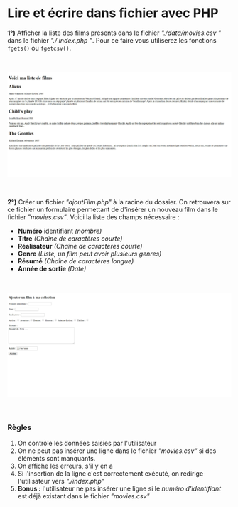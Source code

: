 # Lire et écrire dans fichier avec PHP

**1°)** Afficher la liste des films présents dans le fichier  *"./data/movies.csv "* dans le fichier *"./ index.php "*. Pour ce faire vous utiliserez les fonctions `fgets()` ou `fgetcsv()`.

<br>
<p align="center">
    <img width="700" src="assets/demo/index.jpg">
</p>
<br>

**2°)** Créer un fichier *"ajoutFilm.php"* à la racine du dossier. On retrouvera sur ce fichier un formulaire permettant de d'insérer un nouveau film dans le fichier *"movies.csv"*. Voici la liste des champs nécessaire :

- **Numéro** identifiant *(nombre)*
- **Titre** *(Chaîne de caractères courte)*
- **Réalisateur** *(Chaîne de caractères courte)*
- **Genre** *(Liste, un film peut avoir plusieurs genres)*
- **Résumé** *(Chaîne de caractères longue)*
- **Année de sortie** *(Date)* 

<br>
<p align="center">
    <img width="700" src="assets/demo/addMovie.jpg">
</p>
<br>

### Règles
1. On contrôle les données saisies par l'utilisateur
2. On ne peut pas insérer une ligne dans le fichier *"movies.csv"* si des éléments sont manquants.
3. On affiche les erreurs, s'il y en a 
4. Si l'insertion de la ligne c'est correctement exécuté, on redirige l'utilisateur vers *"./index.php"*
5. **Bonus :** l'utilisateur ne pas insérer une ligne si le *numéro d'identifiant* est déjà existant dans le fichier *"movies.csv"*
